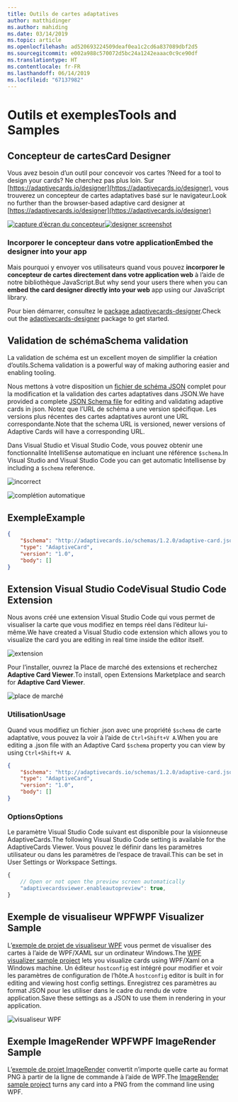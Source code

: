 ```yaml
---
title: Outils de cartes adaptatives
author: matthidinger
ms.author: mahiding
ms.date: 03/14/2019
ms.topic: article
ms.openlocfilehash: ad520693224509deaf0ea1c2cd6a837089dbf2d5
ms.sourcegitcommit: e002a988c570072d5bc24a1242eaaac0c9ce90df
ms.translationtype: HT
ms.contentlocale: fr-FR
ms.lasthandoff: 06/14/2019
ms.locfileid: "67137982"
---
```

# <a name="tools-and-samples"></a><span data-ttu-id="3b4d1-102">Outils et exemples</span><span class="sxs-lookup"><span data-stu-id="3b4d1-102">Tools and Samples</span></span>

## <a name="card-designer"></a><span data-ttu-id="3b4d1-103">Concepteur de cartes</span><span class="sxs-lookup"><span data-stu-id="3b4d1-103">Card Designer</span></span> 

<span data-ttu-id="3b4d1-104">Vous avez besoin d’un outil pour concevoir vos cartes ?</span><span class="sxs-lookup"><span data-stu-id="3b4d1-104">Need for a tool to design your cards?</span></span> <span data-ttu-id="3b4d1-105">Ne cherchez pas plus loin. Sur [https://adaptivecards.io/designer](https://adaptivecards.io/designer), vous trouverez un concepteur de cartes adaptatives basé sur le navigateur.</span><span class="sxs-lookup"><span data-stu-id="3b4d1-105">Look no further than the browser-based adaptive card designer at [https://adaptivecards.io/designer](https://adaptivecards.io/designer)</span></span>

<span data-ttu-id="3b4d1-106">[![capture d’écran du concepteur](media/tools/designer.jpg)](https://adaptivecards.io/designer)</span><span class="sxs-lookup"><span data-stu-id="3b4d1-106">[![designer screenshot](media/tools/designer.jpg)](https://adaptivecards.io/designer)</span></span>

### <a name="embed-the-designer-into-your-app"></a><span data-ttu-id="3b4d1-107">Incorporer le concepteur dans votre application</span><span class="sxs-lookup"><span data-stu-id="3b4d1-107">Embed the designer into your app</span></span>

<span data-ttu-id="3b4d1-108">Mais pourquoi y envoyer vos utilisateurs quand vous pouvez **incorporer le concepteur de cartes directement dans votre application web** à l’aide de notre bibliothèque JavaScript.</span><span class="sxs-lookup"><span data-stu-id="3b4d1-108">But why send your users there when you can **embed the card designer directly into your web** app using our JavaScript library.</span></span> 

<span data-ttu-id="3b4d1-109">Pour bien démarrer, consultez le [package adaptivecards-designer](https://npmjs.com/adaptivecards-designer).</span><span class="sxs-lookup"><span data-stu-id="3b4d1-109">Check out the [adaptivecards-designer](https://npmjs.com/adaptivecards-designer) package to get started.</span></span>

## <a name="schema-validation"></a><span data-ttu-id="3b4d1-110">Validation de schéma</span><span class="sxs-lookup"><span data-stu-id="3b4d1-110">Schema validation</span></span>

<span data-ttu-id="3b4d1-111">La validation de schéma est un excellent moyen de simplifier la création d’outils.</span><span class="sxs-lookup"><span data-stu-id="3b4d1-111">Schema validation is a powerful way of making authoring easier and enabling tooling.</span></span>

<span data-ttu-id="3b4d1-112">Nous mettons à votre disposition un [fichier de schéma JSON](http://adaptivecards.io/schemas/1.2.0/adaptive-card.json) complet pour la modification et la validation des cartes adaptatives dans JSON.</span><span class="sxs-lookup"><span data-stu-id="3b4d1-112">We have provided a complete [JSON Schema file](http://adaptivecards.io/schemas/1.2.0/adaptive-card.json) for editing and validating adaptive cards in json.</span></span> <span data-ttu-id="3b4d1-113">Notez que l’URL de schéma a une version spécifique. Les versions plus récentes des cartes adaptatives auront une URL correspondante.</span><span class="sxs-lookup"><span data-stu-id="3b4d1-113">Note that the schema URL is versioned, newer versions of Adaptive Cards will have a corresponding URL.</span></span>

<span data-ttu-id="3b4d1-114">Dans Visual Studio et Visual Studio Code, vous pouvez obtenir une fonctionnalité IntelliSense automatique en incluant une référence `$schema`.</span><span class="sxs-lookup"><span data-stu-id="3b4d1-114">In Visual Studio and Visual Studio Code you can get automatic Intellisense by including a `$schema` reference.</span></span>

![incorrect](media/tools/invalidjson1.png)

![complétion automatique](media/tools/autocomplete.png)

## <a name="example"></a><span data-ttu-id="3b4d1-117">Exemple</span><span class="sxs-lookup"><span data-stu-id="3b4d1-117">Example</span></span>

```json
{
    "$schema": "http://adaptivecards.io/schemas/1.2.0/adaptive-card.json",
    "type": "AdaptiveCard",
    "version": "1.0",
    "body": []
}
```

## <a name="visual-studio-code-extension"></a><span data-ttu-id="3b4d1-118">Extension Visual Studio Code</span><span class="sxs-lookup"><span data-stu-id="3b4d1-118">Visual Studio Code Extension</span></span>

<span data-ttu-id="3b4d1-119">Nous avons créé une extension Visual Studio Code qui vous permet de visualiser la carte que vous modifiez en temps réel dans l’éditeur lui-même.</span><span class="sxs-lookup"><span data-stu-id="3b4d1-119">We have created a Visual Studio code extension which allows you to visualize the card you are editing in real time inside the editor itself.</span></span> 

![extension](media/tools/vscode-extension.png)

<span data-ttu-id="3b4d1-121">Pour l’installer, ouvrez la Place de marché des extensions et recherchez **Adaptive Card Viewer**.</span><span class="sxs-lookup"><span data-stu-id="3b4d1-121">To install, open Extensions Marketplace and search for **Adaptive Card Viewer**.</span></span>

![place de marché](media/tools/vscode-extension-marketplace.png)

### <a name="usage"></a><span data-ttu-id="3b4d1-123">Utilisation</span><span class="sxs-lookup"><span data-stu-id="3b4d1-123">Usage</span></span>

<span data-ttu-id="3b4d1-124">Quand vous modifiez un fichier .json avec une propriété `$schema` de carte adaptative, vous pouvez la voir à l’aide de `Ctrl+Shift+V A`.</span><span class="sxs-lookup"><span data-stu-id="3b4d1-124">When you are editing a .json file with an Adaptive Card `$schema` property you can view by using `Ctrl+Shift+V A`.</span></span>
```json
{
    "$schema": "http://adaptivecards.io/schemas/1.2.0/adaptive-card.json",
    "type": "AdaptiveCard",
    "version": "1.0",
    "body": []
}
```

### <a name="options"></a><span data-ttu-id="3b4d1-125">Options</span><span class="sxs-lookup"><span data-stu-id="3b4d1-125">Options</span></span>

<span data-ttu-id="3b4d1-126">Le paramètre Visual Studio Code suivant est disponible pour la visionneuse AdaptiveCards.</span><span class="sxs-lookup"><span data-stu-id="3b4d1-126">The following Visual Studio Code setting is available for the AdaptiveCards Viewer.</span></span> <span data-ttu-id="3b4d1-127">Vous pouvez le définir dans les paramètres utilisateur ou dans les paramètres de l’espace de travail.</span><span class="sxs-lookup"><span data-stu-id="3b4d1-127">This can be set in User Settings or Workspace Settings.</span></span>

```js
{
    // Open or not open the preview screen automatically
    "adaptivecardsviewer.enableautopreview": true,
}
```

## <a name="wpf-visualizer-sample"></a><span data-ttu-id="3b4d1-128">Exemple de visualiseur WPF</span><span class="sxs-lookup"><span data-stu-id="3b4d1-128">WPF Visualizer Sample</span></span>

<span data-ttu-id="3b4d1-129">L’[exemple de projet de visualiseur WPF](https://github.com/Microsoft/AdaptiveCards/tree/master/source/dotnet/Samples/WPFVisualizer) vous permet de visualiser des cartes à l’aide de WPF/XAML sur un ordinateur Windows.</span><span class="sxs-lookup"><span data-stu-id="3b4d1-129">The [WPF visualizer sample project](https://github.com/Microsoft/AdaptiveCards/tree/master/source/dotnet/Samples/WPFVisualizer) lets you visualize cards using WPF/Xaml on a Windows machine.</span></span>  <span data-ttu-id="3b4d1-130">Un éditeur `hostconfig` est intégré pour modifier et voir les paramètres de configuration de l’hôte.</span><span class="sxs-lookup"><span data-stu-id="3b4d1-130">A `hostconfig` editor is built in for editing and viewing host config settings.</span></span> <span data-ttu-id="3b4d1-131">Enregistrez ces paramètres au format JSON pour les utiliser dans le cadre du rendu de votre application.</span><span class="sxs-lookup"><span data-stu-id="3b4d1-131">Save these settings as a JSON to use them in rendering in your application.</span></span>

![visualiseur WPF](media/tools/wpfvisualizer.png)

## <a name="wpf-imagerender-sample"></a><span data-ttu-id="3b4d1-133">Exemple ImageRender WPF</span><span class="sxs-lookup"><span data-stu-id="3b4d1-133">WPF ImageRender Sample</span></span>

<span data-ttu-id="3b4d1-134">L’[exemple de projet ImageRender](https://github.com/Microsoft/AdaptiveCards/tree/master/source/dotnet/Samples/AdaptiveCards.Sample.ImageRender) convertit n’importe quelle carte au format PNG à partir de la ligne de commande à l’aide de WPF.</span><span class="sxs-lookup"><span data-stu-id="3b4d1-134">The [ImageRender sample project](https://github.com/Microsoft/AdaptiveCards/tree/master/source/dotnet/Samples/AdaptiveCards.Sample.ImageRender) turns any card into a PNG from the command line using WPF.</span></span> 
